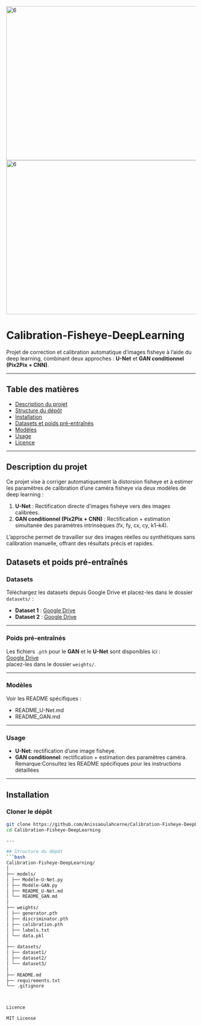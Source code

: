 <img width="567" height="409" alt="6" src="https://github.com/user-attachments/assets/78316d51-c378-4999-a496-1600f507eed0" />
<img width="567" height="409" alt="6" src="https://github.com/user-attachments/assets/47743cf1-dc19-4024-b5ee-d56fdc89714a" />


# Calibration-Fisheye-DeepLearning

Projet de correction et calibration automatique d’images fisheye à l’aide du deep learning, combinant deux approches : **U-Net** et **GAN conditionnel (Pix2Pix + CNN)**.

---

## Table des matières

- [Description du projet](#description-du-projet)  
- [Structure du dépôt](#structure-du-dépôt)  
- [Installation](#installation)  
- [Datasets et poids pré-entraînés](#datasets-et-poids-pré-entraînés)  
- [Modèles](#modèles)  
- [Usage](#usage)  
- [Licence](#licence)  

---

## Description du projet

Ce projet vise à corriger automatiquement la distorsion fisheye et à estimer les paramètres de calibration d’une caméra fisheye via deux modèles de deep learning :  

1. **U-Net** : Rectification directe d’images fisheye vers des images calibrées.  
2. **GAN conditionnel (Pix2Pix + CNN)** : Rectification + estimation simultanée des paramètres intrinsèques (fx, fy, cx, cy, k1–k4).  

L’approche permet de travailler sur des images réelles ou synthétiques sans calibration manuelle, offrant des résultats précis et rapides.
## Datasets et poids pré-entraînés

### Datasets

Téléchargez les datasets depuis Google Drive et placez-les dans le dossier `datasets/` :

- **Dataset 1** : [Google Drive](https://drive.google.com/drive/folders/1LNd4joIgr1_t6KWVl3sFWSRAGve2ubUO?usp=drive_link)  
- **Dataset 2** : [Google Drive](https://drive.google.com/drive/folders/1LNd4joIgr1_t6KWVl3sFWSRAGve2ubUO?usp=drive_link)  


---

### Poids pré-entraînés

Les fichiers `.pth` pour le **GAN** et le **U-Net** sont disponibles ici :  
[Google Drive](https://drive.google.com/drive/folders/1XjaXxvfmSOlxrZs0Qc8_0lm5qfgkENax?usp=drive_link)  
placez-les dans le dossier `weights/`.

---
### Modèles

Voir les README spécifiques :

- README_U-Net.md
- README_GAN.md

---
### Usage

- **U-Net**: rectification d’une image fisheye.
- **GAN conditionnel**: rectification + estimation des paramètres caméra.
Remarque:Consultez les README spécifiques pour les instructions détaillées

---

## Installation

### Cloner le dépôt
```bash
git clone https://github.com/Anissaoulahcerne/Calibration-Fisheye-DeepLearning.git
cd Calibration-Fisheye-DeepLearning

---

## Structure du dépôt
```bash
Calibration-Fisheye-DeepLearning/
│
├── models/
│ ├── Modéle-U-Net.py
│ ├── Modéle-GAN.py
│ ├── README_U-Net.md
│ └── README_GAN.md
│
├── weights/
│ ├── generator.pth
│ ├── discriminator.pth
│ ├── calibration.pth
│ ├── labels.txt
│ └── data.pkl
│
├── datasets/
│ ├── dataset1/
│ ├── dataset2/
│ └── dataset3/
│
├── README.md
├── requirements.txt
└── .gitignore



Licence

MIT License








